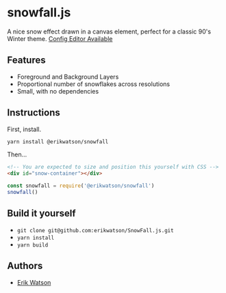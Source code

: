# snowfall.js

A nice snow effect drawn in a canvas element, perfect for a classic 90's Winter theme.
[Config Editor Available](http://erikwatson.me/snowfall)


## Features

  + Foreground and Background Layers
  + Proportional number of snowflakes across resolutions
  + Small, with no dependencies


## Instructions

First, install.

```sh
yarn install @erikwatson/snowfall
```

Then...

```html
<!-- You are expected to size and position this yourself with CSS -->
<div id="snow-container"></div>
```

```js
const snowfall = require('@erikwatson/snowfall')
snowfall()
```

## Build it yourself

  + `git clone git@github.com:erikwatson/SnowFall.js.git`
  + `yarn install`
  + `yarn build`


## Authors

  + [Erik Watson](http://erikwatson.me)

